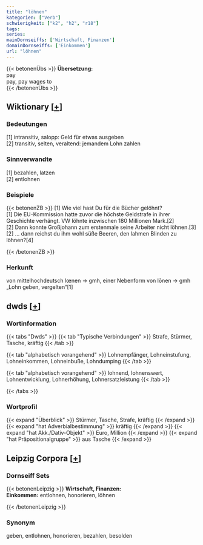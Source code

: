 ```yaml
---
title: "löhnen"
kategorien: ["Verb"]
schwierigkeit: ["k2", "h2", "r18"]
tags:
series:
mainDornseiffs: ['Wirtschaft, Finanzen']
domainDornseiffs: ['Einkommen']
url: "löhnen"
---
```


{{< betonenÜbs >}}
**Übersetzung:**  
pay  
pay, pay wages to  
{{< /betonenÜbs >}}

## Wiktionary [[+](https://de.wiktionary.org/wiki/löhnen)]

### Bedeutungen
[1] intransitiv, salopp: Geld für etwas ausgeben  
[2] transitiv, selten, veraltend: jemandem Lohn zahlen  

### Sinnverwandte
[1] bezahlen, latzen  
[2] entlohnen  

### Beispiele
{{< betonenZB >}}
[1] Wie viel hast Du für die Bücher gelöhnt?  
[1] Die EU-Kommission hatte zuvor die höchste Geldstrafe in ihrer Geschichte verhängt. VW löhnte inzwischen 180 Millionen Mark.[2]  
[2] Dann konnte Großjohann zum erstenmale seine Arbeiter nicht löhnen.[3]  
[2] … dann reichst du ihm wohl süße Beeren, den lahmen Blinden zu löhnen?[4]  

{{< /betonenZB >}}
### Herkunft
von mittelhochdeutsch lœnen → gmh, einer Nebenform von lōnen → gmh „Lohn geben, vergelten“[1]  



## dwds [[+](https://www.dwds.de/wb/löhnen)]

### Wortinformation
{{< tabs "Dwds" >}}
{{< tab "Typische Verbindungen" >}}
Strafe, Stürmer, Tasche, kräftig
{{< /tab >}}

{{< tab "alphabetisch vorangehend" >}}
Lohnempfänger, Lohneinstufung, Lohneinkommen, Lohneinbuße, Lohndumping
{{< /tab >}}

{{< tab "alphabetisch vorangehend" >}}
lohnend, lohnenswert, Lohnentwicklung, Lohnerhöhung, Lohnersatzleistung
{{< /tab >}}

{{< /tabs >}}

### Wortprofil
{{< expand "Überblick" >}} Stürmer, Tasche, Strafe, kräftig {{< /expand >}}
{{< expand "hat Adverbialbestimmung" >}} kräftig {{< /expand >}}
{{< expand "hat Akk./Dativ-Objekt" >}} Euro, Million {{< /expand >}}
{{< expand "hat Präpositionalgruppe" >}} aus Tasche {{< /expand >}}

## Leipzig Corpora [[+](https://corpora.uni-leipzig.de/en/res?word=löhnen&corpusId=deu_newscrawl-public_2018)]

### Dornseiff Sets
{{< betonenLeipzig >}}
**Wirtschaft, Finanzen:**  
**Einkommen:** entlohnen, honorieren, löhnen  

{{< /betonenLeipzig >}}

### Synonym
geben, entlohnen, honorieren, bezahlen, besolden

